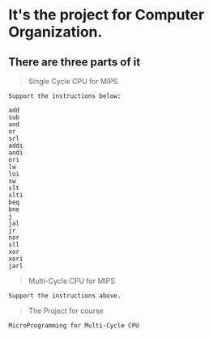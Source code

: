 # It's the project for Computer Organization.

## There are three parts of it

> Single Cycle CPU for MIPS

    Support the instructions below:

    add
    sub
    and
    or
    srl
    addi
    andi
    ori
    lw
    lui
    sw
    slt
    slti
    beq
    bne
    j
    jal
    jr
    nor
    sll
    xor
    xori
    jarl
    
> Multi-Cycle CPU for MIPS

    Support the instructions above.

> The Project for course

    MicroProgramming for Multi-Cycle CPU

